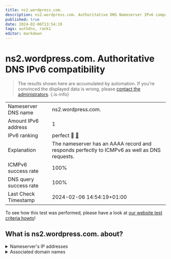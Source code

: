 ```yaml
---
title: ns2.wordpress.com.
description: ns2.wordpress.com. Authoritative DNS Nameserver IPv6 compatibility
published: true
date: 2024-02-06T13:54:19
tags: authdns, rank1
editor: markdown
---
```


# ns2.wordpress.com. Authoritative DNS IPv6 compatibility

> The results shown here are accumulated by automation. If you're convinced the displayed data is wrong, please [contact the administrators](/howto/chat). 
{.is-info}




|   |   |
| - | - |
| Nameserver DNS name | ns2.wordpress.com.
| Amount IPv6 address | 1
| IPv6 ranking | perfect :1st_place_medal: [🔗](/howto/ranking) |
| Explanation | The nameserver has an AAAA record and responds perfectly to ICMPv6 as well as DNS requests. |
| ICMPv6 success rate | 100%|
| DNS query success rate | 100% |
| Last Check Timestamp | 2024-02-06 14:54:19+01:00 |

To see how this test was performed, please have a look at [our website test criteria howto](/howto/testcriteria/authdns)!


## What is ns2.wordpress.com. about?




<details>
<summary>Nameserver's IP addresses</summary>

2a04:fa87:ffff::c6b5:7509

</details>



<details>
<summary>Associated domain names</summary>

wordpress.com

</details>
